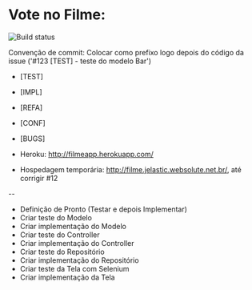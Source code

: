 Vote no Filme: 
=============
![Build status](https://travis-ci.org/gabrielrubens/vote-no-filme.png)

Convenção de commit: Colocar como prefixo logo depois do código da issue ('#123 [TEST] - teste do modelo Bar')
- [TEST]
- [IMPL]
- [REFA]
- [CONF]
- [BUGS]


- Heroku: http://filmeapp.herokuapp.com/
- Hospedagem temporária: http://filme.jelastic.websolute.net.br/, até corrigir #12

--
- Definição de Pronto (Testar e depois Implementar)
- Criar teste do Modelo
- Criar implementação do Modelo
- Criar teste do Controller
- Criar implementação do Controller
- Criar teste do Repositório
- Criar implementação do Repositório
- Criar teste da Tela com Selenium
- Criar implementação da Tela
